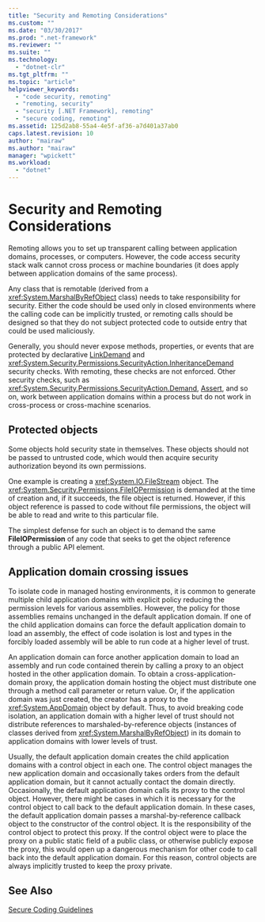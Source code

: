 ```yaml
---
title: "Security and Remoting Considerations"
ms.custom: ""
ms.date: "03/30/2017"
ms.prod: ".net-framework"
ms.reviewer: ""
ms.suite: ""
ms.technology: 
  - "dotnet-clr"
ms.tgt_pltfrm: ""
ms.topic: "article"
helpviewer_keywords: 
  - "code security, remoting"
  - "remoting, security"
  - "security [.NET Framework], remoting"
  - "secure coding, remoting"
ms.assetid: 125d2ab8-55a4-4e5f-af36-a7d401a37ab0
caps.latest.revision: 10
author: "mairaw"
ms.author: "mairaw"
manager: "wpickett"
ms.workload: 
  - "dotnet"
---
```

# Security and Remoting Considerations
Remoting allows you to set up transparent calling between application domains, processes, or computers. However, the code access security stack walk cannot cross process or machine boundaries (it does apply between application domains of the same process).  
  
 Any class that is remotable (derived from a <xref:System.MarshalByRefObject> class) needs to take responsibility for security. Either the code should be used only in closed environments where the calling code can be implicitly trusted, or remoting calls should be designed so that they do not subject protected code to outside entry that could be used maliciously.  
  
 Generally, you should never expose methods, properties, or events that are protected by declarative [LinkDemand](../../../docs/framework/misc/link-demands.md) and <xref:System.Security.Permissions.SecurityAction.InheritanceDemand> security checks. With remoting, these checks are not enforced. Other security checks, such as <xref:System.Security.Permissions.SecurityAction.Demand>, [Assert](../../../docs/framework/misc/using-the-assert-method.md), and so on, work between application domains within a process but do not work in cross-process or cross-machine scenarios.  
  
## Protected objects  
 Some objects hold security state in themselves. These objects should not be passed to untrusted code, which would then acquire security authorization beyond its own permissions.  
  
 One example is creating a <xref:System.IO.FileStream> object. The <xref:System.Security.Permissions.FileIOPermission> is demanded at the time of creation and, if it succeeds, the file object is returned. However, if this object reference is passed to code without file permissions, the object will be able to read and write to this particular file.  
  
 The simplest defense for such an object is to demand the same **FileIOPermission** of any code that seeks to get the object reference through a public API element.  
  
## Application domain crossing issues  
 To isolate code in managed hosting environments, it is common to generate multiple child application domains with explicit policy reducing the permission levels for various assemblies. However, the policy for those assemblies remains unchanged in the default application domain. If one of the child application domains can force the default application domain to load an assembly, the effect of code isolation is lost and types in the forcibly loaded assembly will be able to run code at a higher level of trust.  
  
 An application domain can force another application domain to load an assembly and run code contained therein by calling a proxy to an object hosted in the other application domain. To obtain a cross-application-domain proxy, the application domain hosting the object must distribute one through a method call parameter or return value. Or, if the application domain was just created, the creator has a proxy to the <xref:System.AppDomain> object by default. Thus, to avoid breaking code isolation, an application domain with a higher level of trust should not distribute references to marshaled-by-reference objects (instances of classes derived from <xref:System.MarshalByRefObject>) in its domain to application domains with lower levels of trust.  
  
 Usually, the default application domain creates the child application domains with a control object in each one. The control object manages the new application domain and occasionally takes orders from the default application domain, but it cannot actually contact the domain directly. Occasionally, the default application domain calls its proxy to the control object. However, there might be cases in which it is necessary for the control object to call back to the default application domain. In these cases, the default application domain passes a marshal-by-reference callback object to the constructor of the control object. It is the responsibility of the control object to protect this proxy. If the control object were to place the proxy on a public static field of a public class, or otherwise publicly expose the proxy, this would open up a dangerous mechanism for other code to call back into the default application domain. For this reason, control objects are always implicitly trusted to keep the proxy private.  
  
## See Also  
 [Secure Coding Guidelines](../../../docs/standard/security/secure-coding-guidelines.md)
